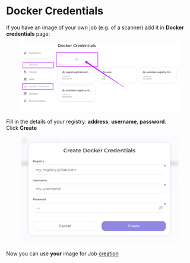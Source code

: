 # Docker Credentials

If you have an image of your own job (e.g. of a scanner) add it in **Docker credentials** page:

<figure><img src="../../../.gitbook/assets/aud set 1.png" alt=""><figcaption></figcaption></figure>

Fill in the details of your registry: **address**, **username**, **password**. \
Click **Create**

<figure><img src="../../../.gitbook/assets/docker cred2.png" alt=""><figcaption></figcaption></figure>

Now you can use **your** image for Job [creation](../jobs/job-configuration.md)
